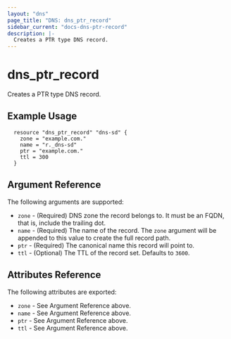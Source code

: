 ```yaml
---
layout: "dns"
page_title: "DNS: dns_ptr_record"
sidebar_current: "docs-dns-ptr-record"
description: |-
  Creates a PTR type DNS record.
---
```


# dns\_ptr\_record

Creates a PTR type DNS record.

## Example Usage

```
  resource "dns_ptr_record" "dns-sd" {
    zone = "example.com."
    name = "r._dns-sd"
    ptr = "example.com."
    ttl = 300
  }
```

## Argument Reference

The following arguments are supported:

* `zone` - (Required) DNS zone the record belongs to. It must be an FQDN, that is, include the trailing dot.
* `name` - (Required) The name of the record. The `zone` argument will be appended to this value to create the full record path.
* `ptr` - (Required) The canonical name this record will point to.
* `ttl` - (Optional) The TTL of the record set. Defaults to `3600`.

## Attributes Reference

The following attributes are exported:

* `zone` - See Argument Reference above.
* `name` - See Argument Reference above.
* `ptr` - See Argument Reference above.
* `ttl` - See Argument Reference above.

